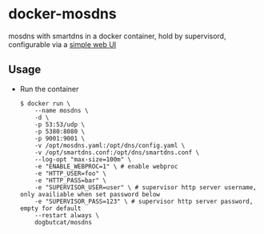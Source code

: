 # docker-mosdns

mosdns with smartdns in a docker container, hold by supervisord, configurable via a [simple web UI](https://github.com/jpillora/webproc)

## Usage

* Run the container

   ```shell
   $ docker run \
       --name mosdns \
       -d \
       -p 53:53/udp \
       -p 5380:8080 \
       -p 9001:9001 \
       -v /opt/mosdns.yaml:/opt/dns/config.yaml \
       -v /opt/smartdns.conf:/opt/dns/smartdns.conf \
       --log-opt "max-size=100m" \
       -e "ENABLE_WEBPROC=1" \ # enable webproc
       -e "HTTP_USER=foo" \
       -e "HTTP_PASS=bar" \
       -e "SUPERVISOR_USER=user" \ # supervisor http server username, only availiable when set password below
       -e "SUPERVISOR_PASS=123" \ # supervisor http server password, empty for default
       --restart always \
       dogbutcat/mosdns
   ```
